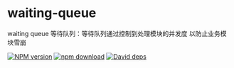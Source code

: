 # waiting-queue
waiting queue
等待队列：等待队列通过控制到处理模块的并发度 以防止业务模块雪崩

[![NPM version][npm-image]][npm-url]
[![npm download][download-image]][download-url]
[![David deps][david-image]][david-url]

[npm-image]: https://img.shields.io/npm/v/waiting-queue.svg
[npm-url]: https://npmjs.com/package/waiting-queue
[download-image]: https://img.shields.io/npm/dm/waiting-queue.svg
[download-url]: https://npmjs.com/package/waiting-queue
[david-image]: https://img.shields.io/david/imcooder/waiting-queue.svg
[david-url]: https://david-dm.org/imcooder/waiting-queue
